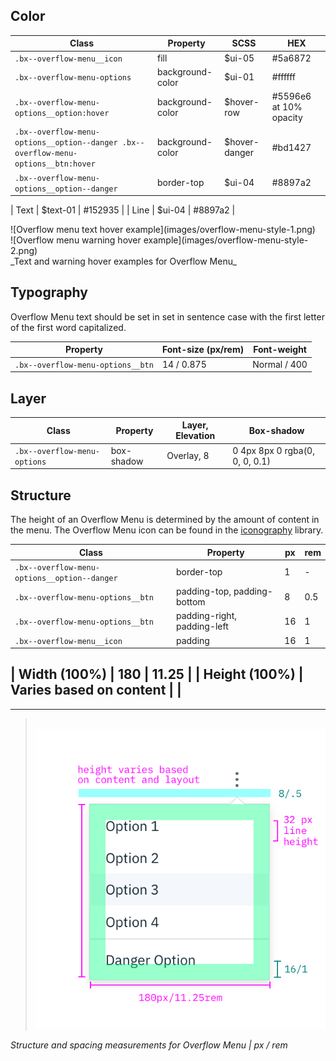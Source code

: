 ## Color
| Class                                                                        | Property         | SCSS            | HEX     |
|------------------------------------------------------------------------------|------------------|-----------------|---------|
|`.bx--overflow-menu__icon`                                                    | fill             | $ui-05          | #5a6872 |
|`.bx--overflow-menu-options`                                                  | background-color | $ui-01          | #ffffff |
|`.bx--overflow-menu-options__option:hover`                                    | background-color | $hover-row      | #5596e6 at 10% opacity |
| `.bx--overflow-menu-options__option--danger .bx--overflow-menu-options__btn:hover`| background-color| $hover-danger| #bd1427|
| `.bx--overflow-menu-options__option--danger`                                 | border-top       | $ui-04          | #8897a2 |


| Text           | $text-01    | #152935 |
| Line           | $ui-04      | #8897a2 |

<div data-insert-component="ImageGrid">
  <div>
    ![Overflow menu text hover example](images/overflow-menu-style-1.png)
  </div>
  <div>
    ![Overflow menu warning hover example](images/overflow-menu-style-2.png)
  </div>
</div>
_Text and warning hover examples for Overflow Menu_

## Typography

Overflow Menu text should be set in set in sentence case with the first letter of the first word capitalized.

| Property                         | Font-size (px/rem)| Font-weight  |
|----------------------------------|-------------------|--------------|
| `.bx--overflow-menu-options__btn`| 14 / 0.875        | Normal / 400 |


## Layer

| Class                        | Property    | Layer, Elevation | Box-shadow                      |
|------------------------------|-------------|------------------|---------------------------------|
| `.bx--overflow-menu-options` | box-shadow  | Overlay, 8       | 0 4px 8px 0 rgba(0, 0, 0, 0.1)  |

## Structure

The height of an Overflow Menu is determined by the amount of content in the menu. The Overflow Menu icon can be found in the [iconography](/style/iconography/library) library.

| Class                                       | Property                    | px    | rem   |
|---------------------------------------------|-----------------------------|-------|-------|
| `.bx--overflow-menu-options__option--danger`| border-top                  | 1     | -     |
| `.bx--overflow-menu-options__btn`           | padding-top, padding-bottom | 8     | 0.5   |
| `.bx--overflow-menu-options__btn`           | padding-right, padding-left | 16    | 1     |
| `.bx--overflow-menu__icon`                  | padding                     | 16    | 1     |



| Width    (100%)             | 180                     | 11.25 |
| Height  (100%)             | Varies based on content |       |
---
***
> 
![Structure and spacing measurements for an overflow menu](images/overflow-menu-style-3.png)

_Structure and spacing measurements for Overflow Menu | px / rem_
